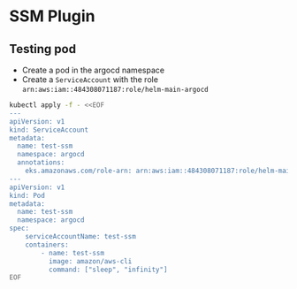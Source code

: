 # SSM Plugin

## Testing pod

- Create a pod in the argocd namespace
- Create a `ServiceAccount` with the role `arn:aws:iam::484308071187:role/helm-main-argocd`

```bash
kubectl apply -f - <<EOF
---
apiVersion: v1
kind: ServiceAccount
metadata:
  name: test-ssm
  namespace: argocd
  annotations:
    eks.amazonaws.com/role-arn: arn:aws:iam::484308071187:role/helm-main-argocd
---
apiVersion: v1
kind: Pod
metadata:
  name: test-ssm
  namespace: argocd
spec:
    serviceAccountName: test-ssm
    containers:
        - name: test-ssm
          image: amazon/aws-cli
          command: ["sleep", "infinity"]
EOF
```

